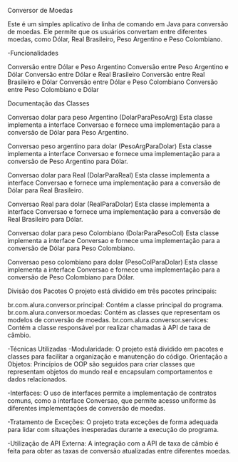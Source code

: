 Conversor de Moedas

Este é um simples aplicativo de linha de comando em Java para conversão de moedas. Ele permite que os usuários convertam entre diferentes moedas, como Dólar, Real Brasileiro, Peso Argentino e Peso Colombiano.

-Funcionalidades

Conversão entre Dólar e Peso Argentino
Conversão entre Peso Argentino e Dólar
Conversão entre Dólar e Real Brasileiro
Conversão entre Real Brasileiro e Dólar
Conversão entre Dólar e Peso Colombiano
Conversão entre Peso Colombiano e Dólar

Documentação das Classes

Conversao dolar para peso Argentino (DolarParaPesoArg)
Esta classe implementa a interface Conversao e fornece uma implementação para a conversão de Dólar para Peso Argentino.

Conversao peso argentino para dolar (PesoArgParaDolar)
Esta classe implementa a interface Conversao e fornece uma implementação para a conversão de Peso Argentino para Dólar.

Conversao dolar para Real (DolarParaReal)
Esta classe implementa a interface Conversao e fornece uma implementação para a conversão de Dólar para Real Brasileiro.

Conversao Real para dolar (RealParaDolar)
Esta classe implementa a interface Conversao e fornece uma implementação para a conversão de Real Brasileiro para Dólar.

Conversao dolar para peso Colombiano (DolarParaPesoCol)
Esta classe implementa a interface Conversao e fornece uma implementação para a conversão de Dólar para Peso Colombiano.

Conversao peso colombiano para dolar (PesoColParaDolar)
Esta classe implementa a interface Conversao e fornece uma implementação para a conversão de Peso Colombiano para Dólar.

Divisão dos Pacotes
O projeto está dividido em três pacotes principais:

br.com.alura.conversor.principal: Contém a classe principal do programa.
br.com.alura.conversor.moedas: Contém as classes que representam os modelos de conversão de moedas.
br.com.alura.conversor.services: Contém a classe responsável por realizar chamadas à API de taxa de câmbio.

-Técnicas Utilizadas
-Modularidade: O projeto está dividido em pacotes e classes para facilitar a organização e manutenção do código.
Orientação a Objetos: Princípios de OOP são seguidos para criar classes que representam objetos do mundo real e encapsulam comportamentos e dados relacionados.

-Interfaces: O uso de interfaces permite a implementação de contratos comuns, como a interface Conversao, que permite acesso uniforme às diferentes implementações de conversão de moedas.

-Tratamento de Exceções: O projeto trata exceções de forma adequada para lidar com situações inesperadas durante a execução do programa.

-Utilização de API Externa: A integração com a API de taxa de câmbio é feita para obter as taxas de conversão atualizadas entre diferentes moedas.
